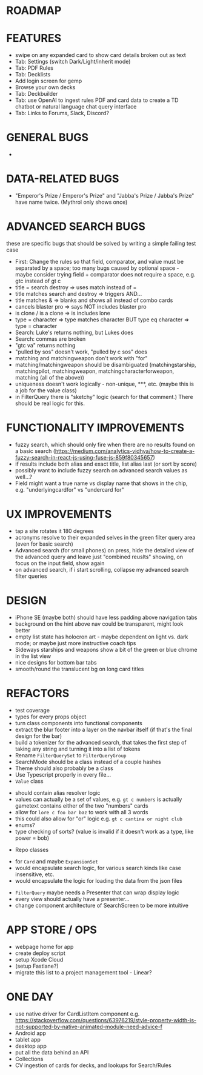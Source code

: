 # ROADMAP

FEATURES
========
* swipe on any expanded card to show card details broken out as text
* Tab: Settings (switch Dark/Light/inherit mode)
* Tab: PDF Rules
* Tab: Decklists
* Add login screen for gemp
* Browse your own decks
* Tab: Deckbuilder
* Tab: use OpenAI to ingest rules PDF and card data to create a TD chatbot or natural language chat query interface
* Tab: Links to Forums, Slack, Discord?


GENERAL BUGS
============
*


DATA-RELATED BUGS
=================
* "Emperor's Prize / Emperor's Prize" and "Jabba's Prize / Jabba's Prize" have name twice. (Mythrol only shows once)


ADVANCED SEARCH BUGS
====================
these are specific bugs that should be solved by writing a simple failing test case
* First: Change the rules so that field, comparator, and value must be separated by a space; too many bugs caused by optional space - maybe consider trying field + comparator does not require a space, e.g. gtc instead of gt c
* title = search destroy => uses match instead of =
* title matches search and destroy => triggers AND...
* title matches & => blanks and shows all instead of combo cards
* cancels blaster pro => says NOT includes blaster pro
* is clone / is a clone => is includes lone
* type = character => type matches character BUT type eq character => type = character
* Search: Luke's returns nothing, but Lukes does
* Search: commas are broken
* "gtc va" returns nothing
* "pulled by sos" doesn't work, "pulled by c sos" does
* matching and matchingweapon don't work with "for"
* matching/matchingweapon should be disambiguated (matchingstarship, matchingpilot, matchingweapon, matchingcharacterforweapon, matching (all of the above))
* uniqueness doesn't work logically - non-unique, ***, etc. (maybe this is a job for the value class)
* in FilterQuery there is "sketchy" logic (search for that comment.) There should be real logic for this.


FUNCTIONALITY IMPROVEMENTS
==========================
* fuzzy search, which should only fire when there are no results found on a basic search (https://medium.com/analytics-vidhya/how-to-create-a-fuzzy-search-in-react-js-using-fuse-js-859f80345657)
* if results include both alias and exact title, list alias last (or sort by score)
* possibly want to include fuzzy search on advanced search values as well...?
* Field might want a true name vs display name that shows in the chip, e.g. "underlyingcardfor" vs "undercard for"


UX IMPROVEMENTS
===============
* tap a site rotates it 180 degrees
* acronyms resolve to their expanded selves in the green filter query area (even for basic search)
* Advanced search (for small phones) on press, hide the detailed view of the advanced query and leave just "combined reuslts" showing, on focus on the input field, show again
* on advanced search, if i start scrolling, collapse my advanced search filter queries


DESIGN
======
* iPhone SE (maybe both) should have less padding above navigation tabs
* background on the hint above nav could be transparent, might look better
* empty list state has holocron art - maybe dependent on light vs. dark mode; or maybe just more instructive coach tips
* Sideways starships and weapons show a bit of the green or blue chrome in the list view
* nice designs for bottom bar tabs
* smooth/round the translucent bg on long card titles


REFACTORS
=========
* test coverage
* types for every props object
* turn class components into functional components
* extract the blur footer into a layer on the navbar itself (if that's the final design for the bar)
* build a tokenizer for the advanced search, that takes the first step of taking any string and turning it into a list of tokens
* Rename `FilterQuerySet` to `FilterQueryGroup`
* SearchMode should be a class instead of a couple hashes
* Theme should also probably be a class
* Use Typescript properly in every file...
* `Value` class
 - should contain alias resolver logic
 - values can actually be a set of values, e.g. `gt c numbers` is actually gametext contains either of the two "numbers" cards
 - allow for `lore c foo bar baz` to work with all 3 words
 - this could also allow for "or" logic e.g. `gt c cantina or night club`
 - enums?
 - type checking of sorts? (value is invalid if it doesn't work as a type, like power = bob)
* Repo classes
 - for `Card` and maybe `ExpansionSet`
 - would encapsulate search logic, for various search kinds like case insensitive, etc.
 - would encapsulate the logic for loading the data from the json files
* `FilterQuery` maybe needs a Presenter that can wrap display logic
* every view should actually have a presenter...
* change component architecture of SearchScreen to be more intuitive


APP STORE / OPS
===============
* webpage home for app
* create deploy script
* setup Xcode Cloud
* (setup Fastlane?)
* migrate this list to a project management tool - Linear?


ONE DAY
=======
* use native driver for CardListItem component e.g. https://stackoverflow.com/questions/63976219/style-property-width-is-not-supported-by-native-animated-module-need-advice-f
* Android app
* tablet app
* desktop app
* put all the data behind an API
* Collections
* CV ingestion of cards for decks, and lookups for Search/Rules
